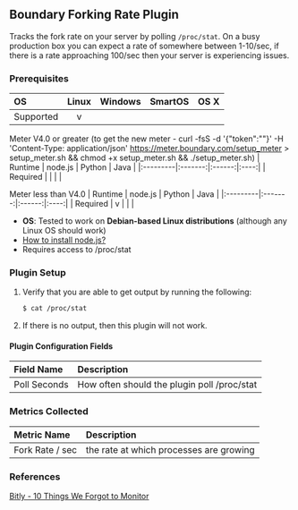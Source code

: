 Boundary Forking Rate Plugin
----------------------------
Tracks the fork rate on your server by polling `/proc/stat`. On a busy production box you can expect a rate of somewhere between 1-10/sec, if there is a rate approaching 100/sec then your server is experiencing issues.

### Prerequisites

|     OS    | Linux | Windows | SmartOS | OS X |
|:----------|:-----:|:-------:|:-------:|:----:|
| Supported |   v   |         |         |      |

Meter V4.0 or greater  (to get the new meter - curl -fsS -d '{"token":"<your API token here>"}' -H 'Content-Type: application/json' https://meter.boundary.com/setup_meter > setup_meter.sh && chmod +x setup_meter.sh && ./setup_meter.sh)
|  Runtime | node.js | Python | Java |
|:---------|:-------:|:------:|:----:|
| Required |         |        |      |

Meter less than V4.0
|  Runtime | node.js | Python | Java |
|:---------|:-------:|:------:|:----:|
| Required |    v    |        |      |


- **OS**: Tested to work on **Debian-based Linux distributions** (although any Linux OS should work)
- [How to install node.js?](https://help.boundary.com/hc/articles/202360701)
- Requires access to /proc/stat 

### Plugin Setup
1. Verify that you are able to get output by running the following:
     ```bash
     $ cat /proc/stat
     ```
2. If there is no output, then this plugin will not work.

#### Plugin Configuration Fields
|Field Name  |Description                                |
|:-----------|:------------------------------------------|
|Poll Seconds|How often should the plugin poll /proc/stat|

### Metrics Collected
|Metric Name    |Description                            |
|:--------------|:--------------------------------------|
|Fork Rate / sec|the rate at which processes are growing|

### References
[Bitly - 10 Things We Forgot to Monitor](http://word.bitly.com/post/74839060954/ten-things-to-monitor)
